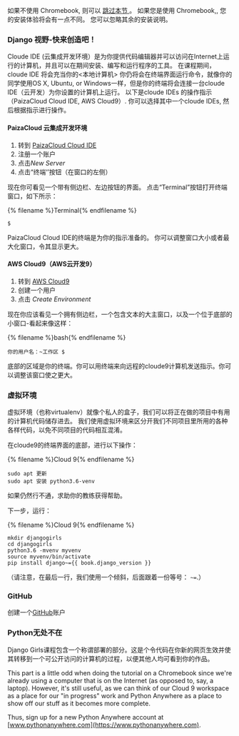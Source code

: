 如果不使用 Chromebook, 则可以 [ 跳过本节 ](http://tutorial.djangogirls.org/en/installation/#install-python)。 如果您是使用 Chromebook,, 您的安装体验将会有一点不同。 您可以忽略其余的安装说明。

### Django 视野-快来创造吧！

Cloude IDE (云集成开发环境）是为你提供代码编辑器并可以访问在Internet上运行的计算机，并且可以在期间安装、编写和运行程序的工具。 在课程期间，cloude IDE 将会充当你的<本地计算机> 你仍将会在终端界面运行命令，就像你的同学使用OS X, Ubuntu, or Windows一样，但是你的终端将会连接一台cloude IDE（云开发）为你设置的计算机上运行。 以下是cloude IDEs 的操作指示（PaizaCloud Cloud IDE, AWS Cloud9）. 你可以选择其中一个cloude IDEs, 然后根据指示进行操作。

#### PaizaCloud 云集成开发环境

1. 转到 [PaizaCloud Cloud IDE](https://paiza.cloud/)
2. 注册一个账户
3. 点击*New Server*
4. 点击“终端‘’按钮（在窗口的左侧）

现在你可看见一个带有侧边栏、左边按钮的界面。 点击“Terminal”按钮打开终端窗口，如下所示：

{% filename %}Terminal{% endfilename %}

    $
    

PaizaCloud Cloud IDE的终端是为你的指示准备的。 你可以调整窗口大小或者最大化窗口，令其显示更大。

#### AWS Cloud9（AWS云开发9）

1. 转到 [AWS Cloud9](https://aws.amazon.com/cloud9/)
2. 创建一个用户
3. 点击 *Create Environment*

现在你应该看见一个拥有侧边栏，一个包含文本的大主窗口，以及一个位于底部的小窗口-看起来像这样：

{% filename %}bash{% endfilename %}

    你的用户名：~工作区 $
    

底部的区域是你的终端。你可以用终端来向远程的cloude9计算机发送指示。你可以调整该窗口使之更大。

### 虚拟环境

虚拟环境（也称virtualenv）就像个私人的盒子，我们可以将正在做的项目中有用的计算机代码储存进去。 我们使用虚拟环境来区分开我们不同项目里所用的各种各样代码，以免不同项目的代码相互混淆。

在cloude9的终端界面的底部，进行以下操作：

{% filename %}Cloud 9{% endfilename %}

    sudo apt 更新
    sudo apt 安装 python3.6-venv
    

如果仍然行不通，求助你的教练获得帮助。

下一步，运行：

{% filename %}Cloud 9{% endfilename %}

    mkdir djangogirls
    cd djangogirls
    python3.6 -mvenv myvenv
    source myvenv/bin/activate
    pip install django~={{ book.django_version }}
    

（请注意，在最后一行，我们使用一个倾斜，后面跟着一份等号： `~=`.）

### GitHub

创建一个[GitHub](https://github.com)账户

### Python无处不在

Django Girls课程包含一个称谓部署的部分。这是个令代码在你新的网页生效并使其转移到一个可公开访问的计算机的过程，以便其他人均可看到你的作品。

This part is a little odd when doing the tutorial on a Chromebook since we're already using a computer that is on the Internet (as opposed to, say, a laptop). However, it's still useful, as we can think of our Cloud 9 workspace as a place for our "in progress" work and Python Anywhere as a place to show off our stuff as it becomes more complete.

Thus, sign up for a new Python Anywhere account at [www.pythonanywhere.com](https://www.pythonanywhere.com).